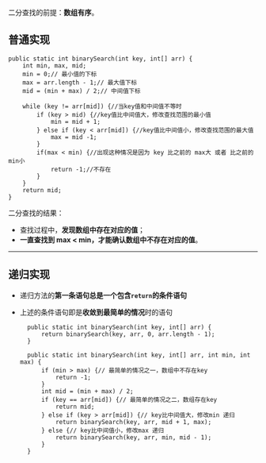 二分查找的前提：**数组有序**。

## 普通实现
	public static int binarySearch(int key, int[] arr) {
		int min, max, mid;
		min = 0;// 最小值的下标
		max = arr.length - 1;// 最大值下标
		mid = (min + max) / 2;// 中间值下标

		while (key != arr[mid]) {//当key值和中间值不等时
			if (key > mid) {//key值比中间值大，修改查找范围的最小值
				min = mid + 1;
			} else if (key < arr[mid]) {//key值比中间值小，修改查找范围的最大值
				max = mid -1;
			}
			if(max < min) {//出现这种情况是因为 key 比之前的 max大 或者 比之前的min小
				return -1;//不存在
			}
		}
		return mid;
	}


二分查找的结果：

- 查找过程中，**发现数组中存在对应的值**；
- **一直查找到 max < min，才能确认数组中不存在对应的值**。
***

## 递归实现  

- 递归方法的**第一条语句总是一个包含`return`的条件语句**
- 上述的条件语句即是**收敛到最简单的情况**时的语句  


    	public static int binarySearch(int key, int[] arr) {
    		return binarySearch(key, arr, 0, arr.length - 1);
    	}
    
    	public static int binarySearch(int key, int[] arr, int min, int max) {
    		if (min > max) {// 最简单的情况之一，数组中不存在key
    			return -1;
    		}
    		int mid = (min + max) / 2;
    		if (key == arr[mid]) {// 最简单的情况之二，数组存在key
    			return mid;
    		} else if (key > arr[mid]) {// key比中间值大，修改min 递归
    			return binarySearch(key, arr, mid + 1, max);
    		} else {// key比中间值小，修改max 递归
    			return binarySearch(key, arr, min, mid - 1);
    		}
    	}